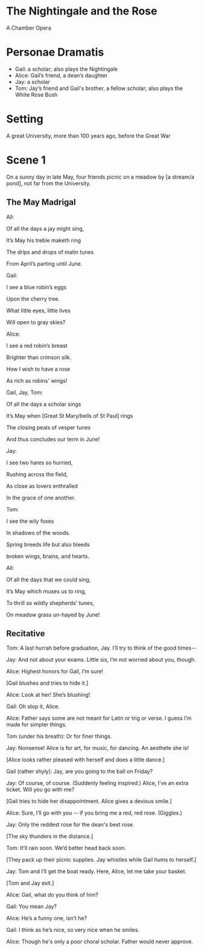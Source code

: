 The Nightingale and the Rose
=======================================
A Chamber Opera

# Personae Dramatis
* Gail: a scholar; also plays the Nightingale 
* Alice: Gail’s friend, a dean’s daughter
* Jay: a scholar
* Tom: Jay’s friend and Gail's brother, a fellow scholar; also plays the White Rose Bush

# Setting
A great University, more than 100 years ago, before the Great War

# Scene 1
On a sunny day in late May, four friends picnic on a meadow by [a stream/a pond], not far from the University. 

## The May Madrigal 

All: 

Of all the days a jay might sing,

It’s May his treble maketh ring

The drips and drops of matin tunes

From April’s parting until June.

Gail:

I see a blue robin’s eggs

Upon the cherry tree.

What little eyes, little lives

Will open to gray skies?

Alice:

I see a red robin’s breast

Brighter than crimson silk. 

How I wish to have a rose

As rich as robins' wings!

Gail, Jay, Tom:

Of all the days a scholar sings

It’s May when [Great St Mary/bells of St Paul] rings

The closing peals of vesper tunes 

And thus concludes our term in June!

Jay:

I see two hares so hurried,

Rushing across the field,

As close as lovers enthralled

In the grace of one another.

Tom:

I see the wily foxes

In shadows of the woods.

Spring breeds life but also bleeds

broken wings, brains, and hearts. 

All:

Of all the days that we could sing,

It’s May which muses us to ring,

To thrill so wildly shepherds' tunes,

On meadow grass un-hayed by June!

## Recitative

Tom:
A last hurrah before graduation, Jay. I’ll try to think of the good times--

Jay:
And not about your exams. Little sis, I’m not worried about you, though. 

Alice:
Highest honors for Gail, I’m sure!

[Gail blushes and tries to hide it.]

Alice:
Look at her! She’s blushing!

Gail:
Oh stop it, Alice. 

Alice:
Father says some are not meant for Latin or trig or verse. I guess I’m made for simpler things.

Tom (under his breath):
Or for finer things. 

Jay:
Nonsense! Alice is for art, for music, for dancing. An aesthete she is!

[Alice looks rather pleased with herself and does a little dance.]

Gail (rather shyly):
Jay, are you going to the ball on Friday?

Jay:
Of course, of course. (Suddenly feeling inspired.) Alice, I’ve an extra ticket. Will you go with me?

[Gail tries to hide her disappointment. Alice gives a devious smile.]

Alice: 
Sure, I’ll go with you -- if you bring me a red, red rose. (Giggles.)

Jay:
Only the reddest rose for the dean's best rose.

[The sky thunders in the distance.]

Tom:
It’ll rain soon. We’d better head back soon. 

[They pack up their picnic supplies. Jay whistles while Gail hums to herself.]

Jay:
Tom and I’ll get the boat ready. Here, Alice, let me take your basket. 

[Tom and Jay exit.]

Alice:
Gail, what do you think of him?

Gail:
You mean Jay?

Alice:
He’s a funny one, isn’t he?

Gail:
I think as he’s nice, so very nice when he smiles. 

Alice:
Though he's only a poor choral scholar. Father would never approve.


